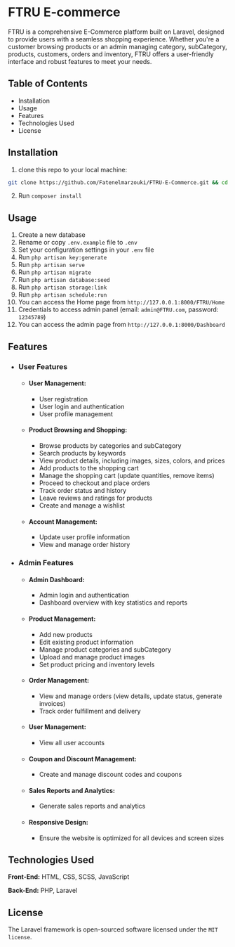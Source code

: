 
# FTRU E-commerce

FTRU is a comprehensive E-Commerce platform built on Laravel, designed to provide users with a seamless shopping experience. Whether you're a customer browsing products or an admin managing category, subCategory, products, customers, orders and inventory, FTRU offers a user-friendly interface and robust features to meet your needs.

## Table of Contents
* Installation
* Usage
* Features
* Technologies Used
* License


## Installation
1. clone this repo to your local machine: 

```bash
git clone https://github.com/Fatenelmarzouki/FTRU-E-Commerce.git && cd FTRU-E-Commerce
```
2. Run `composer install`

## Usage
1. Create a new database
2. Rename or copy `.env.example` file to `.env`
3. Set your configuration settings in your `.env` file
4. Run `php artisan key:generate`
5. Run `php artisan serve`
6. Run `php artisan migrate`
7. Run `php artisan database:seed`
8. Run `php artisan storage:link`
9. Run `php artisan schedule:run`
10. You can access the Home page from `http://127.0.0.1:8000/FTRU/Home`
11. Credentials to access admin panel (email: `admin@FTRU.com`, password: `12345789`)
12. You can access the admin page from `http://127.0.0.1:8000/Dashboard`

## Features
* ### User Features
    * #### __User Management:__
        * User registration
        * User login and authentication
        * User profile management 
    * #### __Product Browsing and Shopping:__
        * Browse products by categories and subCategory
        * Search products by keywords
        * View product details, including images,  sizes, colors, and prices
        * Add products to the shopping cart
        * Manage the shopping cart (update quantities, remove items)
        * Proceed to checkout and place orders
        * Track order status and history
        * Leave reviews and ratings for products
        * Create and manage a wishlist
    * #### __Account Management:__
        * Update user profile information
        * View and manage order history

* ### Admin Features
    * #### __Admin Dashboard:__
        * Admin login and authentication
        * Dashboard overview with key statistics and  reports
    * #### __Product Management:__
        * Add new products
        * Edit existing product information
        * Manage product categories and subCategory
        * Upload and manage product images
        * Set product pricing and inventory levels
    * #### __Order Management:__
        * View and manage orders (view details, update status, generate invoices)
        * Track order fulfillment and delivery
    * #### __User Management:__
        * View all user accounts
    * #### __Coupon and Discount Management:__
        * Create and manage discount codes and coupons
    * #### __Sales Reports and Analytics:__
        * Generate sales reports and analytics
    * #### __Responsive Design:__
        * Ensure the website is optimized for all devices and screen sizes

## Technologies Used
**Front-End:** HTML, CSS, SCSS, JavaScript

**Back-End:** PHP, Laravel

## License
The Laravel framework is open-sourced software licensed under the `MIT license`.








